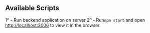 ## Available Scripts

1º - Run backend application on server
2º - Run`npm start` and open [http://localhost:3006](http://localhost:3006) to view it in the browser.
